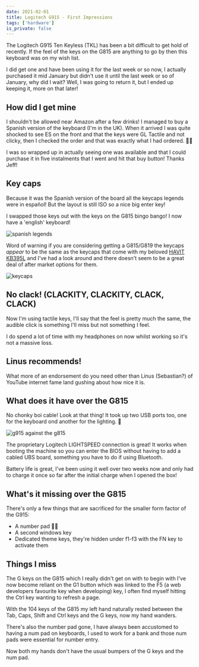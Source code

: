 ```yaml
---
date: 2021-02-01
title: Logitech G915 - First Impressions
tags: ['hardware']
is_private: false
---
```


<script>
  import { YouTube } from 'sveltekit-embed'
</script>

The Logitech G915 Ten Keyless (TKL) has been a bit difficult to get
hold of recently. If the feel of the keys on the G815 are anything to
go by then this keyboard was on my wish list.

I did get one and have been using it for the last week or so now, I
actually purchased it mid January but didn't use it until the last
week or so of January, why did I wait? Well, I was going to return it,
but I ended up keeping it, more on that later!

## How did I get mine

I shouldn't be allowed near Amazon after a few drinks! I managed to
buy a Spanish version of the keyboard (I'm in the UK). When it arrived
I was quite shocked to see ES on the front and that the keys were GL
Tactile and not clicky, then I checked the order and that was exactly
what I had ordered. 🤦‍♀️

<!-- cSpell:ignore clicky -->

I was so wrapped up in actually seeing one was available and that I
could purchase it in five instalments that I went and hit that buy
button! Thanks Jeff!

## Key caps

Because it was the Spanish version of the board all the keycaps
legends were in español! But the layout is still ISO so a nice big
enter key!

<!-- cSpell:ignore bango -->

I swapped those keys out with the keys on the G815 bingo bango! I now
have a 'english' keyboard!

![spanish legends]

Word of warning if you are considering getting a G815/G819 the keycaps
_appear_ to be the same as the keycaps that come with my beloved
[HAVIT KB395L] and I've had a look around and there doesn't seem to be
a great deal of after market options for them.

![keycaps]

<!-- cSpell:ignore CLACKITY -->

## No clack! (CLACKITY, CLACKITY, CLACK, CLACK)

Now I'm using tactile keys, I'll say that the feel is pretty much the
same, the audible click is something I'll miss but not something I
feel.

I do spend a lot of time with my headphones on now whilst working so
it's not a massive loss.

## Linus recommends!

What more of an endorsement do you need other than Linus (Sebastian?)
of YouTube internet fame land gushing about how nice it is.

<YouTube youTubeId="-rBV4I_LWhg" />

## What does it have over the G815

<!-- cSpell:ignore chonky,LIGHTSPEED -->

No chonky boi cable! Look at that thing! It took up two USB ports too,
one for the keyboard ond another for the lighting. 😬

![g915 against the g815]

The proprietary Logitech LIGHTSPEED connection is great! It works when
booting the machine so you can enter the BIOS without having to add a
cabled UBS board, something you have to do if using Bluetooth.

Battery life is great, I've been using it well over two weeks now and
only had to charge it once so far after the initial charge when I
opened the box!

## What's it missing over the G815

There's only a few things that are sacrificed for the smaller form
factor of the G915:

- A number pad 🤦‍♀️
- A second windows key
- Dedicated theme keys, they're hidden under f1-f3 with the FN key to
  activate them

## Things I miss

The G keys on the G815 which I really didn't get on with to begin with
I've now become reliant on the G1 button which was linked to the F5 (a
web developers favourite key when developing) key, I often find myself
hitting the Ctrl key wanting to refresh a page.

With the 104 keys of the G815 my left hand naturally rested between
the Tab, Caps, Shift and Ctrl keys and the G keys, now my hand
wanders.

There's also the number pad gone, I have always been accustomed to
having a num pad on keyboards, I used to work for a bank and those num
pads were essential for number entry.

Now both my hands don't have the usual bumpers of the G keys and the
num pad.

<!-- Links -->

[logitech g815]: https://scottspence.com/posts/logitech-g815/
[havit kb395l]: https://www.amazon.co.uk/gp/product/B0767YQQTQ

<!-- Images -->

[spanish legends]:
  https://res.cloudinary.com/defkmsrpw/image/upload/q_auto,f_auto/v1615188902/scottspence.com/spanish-legends-2c9ffb19704555e761d1d2d83ffe7a33.jpg
[keycaps]:
  https://res.cloudinary.com/defkmsrpw/image/upload/q_auto,f_auto/v1614858540/scottspence.com/keycaps-d4f3e414fa34853047761ab600d9bebf.jpg
[g915 against the g815]:
  https://res.cloudinary.com/defkmsrpw/image/upload/q_auto,f_auto/v1615238186/scottspence.com/chonka-cable-af6436ccf3dfc4d4654c0305367b3b67.jpg
